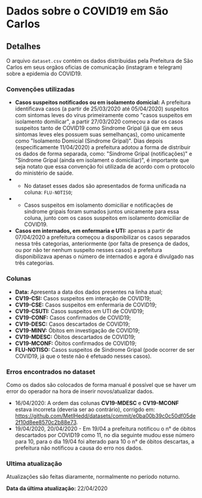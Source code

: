 # Dados sobre o COVID19 em São Carlos

## Detalhes
O arquivo `dataset.csv` contém os dados distribuidas pela Prefeitura de São Carlos em seus orgãos oficias de comunicação (instagram e telegram) sobre a epidemia do COVID19.

### Convenções utilizadas
- **Casos suspeitos notificados ou em isolamento domicial:** A prefeitura identificava casos (a partir de 25/03/2020 até 05/04/2020) suspeitos com sintomas leves do vírus primeiramente como "casos suspeitos em isolamento domilicar", a partir 27/03/2020 começou a dar os casos suspeitos tanto de COVID19 como Sindrome Gripal (já que em seus sintomas leves eles possuem suas semelhanças), como unicamente como "Isolamento Domicial (Sindrome Gripal)". Dias depois (especificamente 11/04/2020) a prefeitura adotou a forma de distribuir os dados de forma separada, como: "Sindrome Gripal (notificações)" e "Síndrome Gripal (ainda em isolament
o domiciliar)", é importante que seja notato que essa convenção foi utilizada de acordo com o protocolo do ministério de saúde.
- - No dataset esses dados são apresentados de forma unificada na coluna: `FLU-NOTISO`;
- - Casos suspeitos em isolamento domiciliar e notificações de sindrome gripais foram sumados juntos unicamente para essa coluna, junto com os casos suspeitos em isolamento domiciliar de COVID19.
- **Casos em internados, em enfermaria e UTI:** apenas a partir de 07/04/2020 a prefeitura começou a disponibilizar os casos separados nessa três categorias, anteriormente (por falta de presença de dados, ou por não ter nenhum suspeito nesses casos) a prefeitura disponibilizava apenas o número de internados e agora é divulgado nas três categorias.

### Colunas
- **Data:** Apresenta a data dos dados presentes na linha atual;
- **CV19-CSI:** Casos suspeitos em interação de COVID19;
- **CV19-CSE:** Casos suspeitos em enfermaria de COVID19;
- **CV19-CSUTI:** Casos suspeitos em UTI de COVID19;
- **CV19-CONF:** Casos confirmados de COVID19;
- **CV19-DESC:** Casos descartados de COVID19;
- **CV19-MINV:** Óbitos em investigação de COVID19;
- **CV19-MDESC:** Óbitos descartados de COVID19;
- **CV19-MCONF:** Óbitos confirmados de COVID19;
- **FLU-NOTISO:** Casos suspeitos de Sindrome Gripal (pode ocorrer de ser COVID19, já que o teste não é efetuado nesses casos).

### Erros encontrados no dataset
Como os dados são colocados de forma manual é possível que se haver um error do operador na hora de inserir novos/atualizar dados.
- 16/04/2020: A ordem das colunas **CV19-MDESC** e **CV19-MCONF** estava incorreta (deveria ser ao contrário), corrigdo em: https://github.com/MetlHedd/datasets/commit/e0ba00b39c0c50df05de2f10d8ee8570c2b88e73.
- 19/04/2020, 20/04/2020 - Em 19/04 a prefeitura notificou o n° de óbitos descartados por COVID19 como 11, no dia seguinte mudou esse número para 10, para o dia 19/04 foi alterado para 10 o n° de óbitos descartas, a prefeitura não notificou a causa do erro nos dados.

### Ultima atualização
Atualizações são feitas diaramente, normalmente no período noturno.

**Data da última atualização:** 22/04/2020
